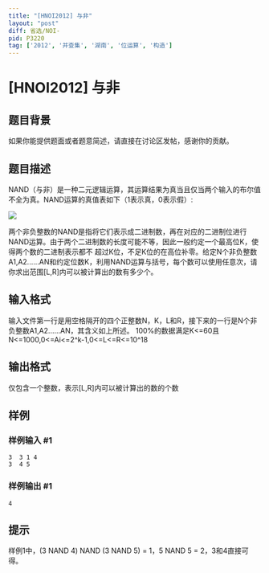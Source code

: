```yaml
---
title: "[HNOI2012] 与非"
layout: "post"
diff: 省选/NOI-
pid: P3220
tag: ['2012', '并查集', '湖南', '位运算', '构造']
---
```

# [HNOI2012] 与非
## 题目背景

如果你能提供题面或者题意简述，请直接在讨论区发帖，感谢你的贡献。

## 题目描述

NAND（与非）是一种二元逻辑运算，其运算结果为真当且仅当两个输入的布尔值不全为真。NAND运算的真值表如下（1表示真，0表示假）:

 ![](https://cdn.luogu.com.cn/upload/pic/7851.png) 

两个非负整数的NAND是指将它们表示成二进制数，再在对应的二进制位进行NAND运算。由于两个二进制数的长度可能不等，因此一般约定一个最高位K，使得两个数的二进制表示都不 超过K位，不足K位的在高位补零。给定N个非负整数A1,A2......AN和约定位数K，利用NAND运算与括号，每个数可以使用任意次，请你求出范围[L,R]内可以被计算出的数有多少个。

## 输入格式

输入文件第一行是用空格隔开的四个正整数N，K，L和R，接下来的一行是N个非负整数A1,A2......AN，其含义如上所述。 100%的数据满足K<=60且N<=1000,0<=Ai<=2^k-1,0<=L<=R<=10^18

## 输出格式

仅包含一个整数，表示[L,R]内可以被计算出的数的个数

## 样例

### 样例输入 #1
```
3  3 1 4
3  4 5
```
### 样例输出 #1
```
4
```
## 提示

样例1中，(3 NAND 4) NAND (3 NAND 5) = 1，5 NAND 5 = 2，3和4直接可得。

